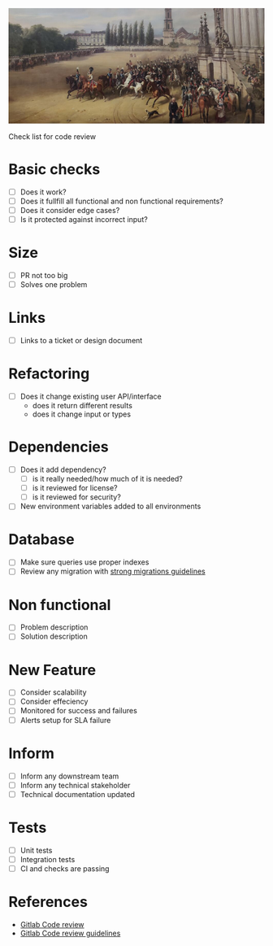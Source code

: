 ![](/public/23c0c2d3d988a70cf34f6a257caa5d8a9fece7a848e547c7d6856a004370e456.jpg)

Check list for code review 

# Basic checks

- [ ] Does it work?
- [ ] Does it fullfill all functional and non functional requirements?
- [ ] Does it consider edge cases?
- [ ] Is it protected against incorrect input?

# Size 

- [ ]  PR not too big
- [ ]  Solves one problem

# Links

- [ ] Links to a ticket or design document

# Refactoring

- [ ] Does it change existing user API/interface
  - does it return different results
  - does it change input or types

# Dependencies

- [ ] Does it add dependency?
  - [ ] is it really needed/how much of it is needed?
  - [ ] is it reviewed for license?
  - [ ] is it reviewed for security?
- [ ] New environment variables added to all environments

# Database

- [ ] Make sure queries use proper indexes
- [ ] Review any migration with [strong migrations guidelines](https://github.com/ankane/strong_migrations)

# Non functional

- [ ] Problem description
- [ ] Solution description

# New Feature

- [ ] Consider scalability
- [ ] Consider effeciency
- [ ] Monitored for success and failures
- [ ] Alerts setup for SLA failure

# Inform

- [ ] Inform any downstream team
- [ ] Inform any technical stakeholder
- [ ] Technical documentation updated

# Tests

- [ ] Unit tests
- [ ] Integration tests
- [ ] CI and checks are passing

# References

- [Gitlab Code review](https://about.gitlab.com/handbook/engineering/workflow/code-review/)
- [Gitlab Code review guidelines](https://docs.gitlab.com/ee/development/code_review.html)